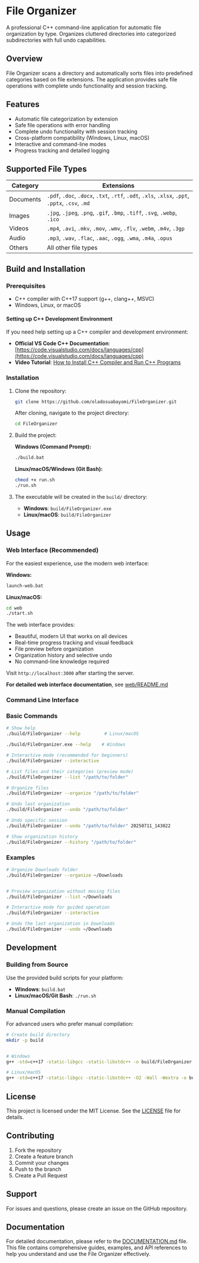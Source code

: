 # File Organizer

A professional C++ command-line application for automatic file organization by type. Organizes cluttered directories into categorized subdirectories with full undo capabilities.

## Overview

File Organizer scans a directory and automatically sorts files into predefined categories based on file extensions. The application provides safe file operations with complete undo functionality and session tracking.

## Features

-   Automatic file categorization by extension
-   Safe file operations with error handling
-   Complete undo functionality with session tracking
-   Cross-platform compatibility (Windows, Linux, macOS)
-   Interactive and command-line modes
-   Progress tracking and detailed logging

## Supported File Types

| Category  | Extensions                                                                                       |
| --------- | ------------------------------------------------------------------------------------------------ |
| Documents | `.pdf`, `.doc`, `.docx`, `.txt`, `.rtf`, `.odt`, `.xls`, `.xlsx`, `.ppt`, `.pptx`, `.csv`, `.md` |
| Images    | `.jpg`, `.jpeg`, `.png`, `.gif`, `.bmp`, `.tiff`, `.svg`, `.webp`, `.ico`                        |
| Videos    | `.mp4`, `.avi`, `.mkv`, `.mov`, `.wmv`, `.flv`, `.webm`, `.m4v`, `.3gp`                          |
| Audio     | `.mp3`, `.wav`, `.flac`, `.aac`, `.ogg`, `.wma`, `.m4a`, `.opus`                                 |
| Others    | All other file types                                                                             |

## Build and Installation

### Prerequisites

-   C++ compiler with C++17 support (g++, clang++, MSVC)
-   Windows, Linux, or macOS

#### Setting up C++ Development Environment

If you need help setting up a C++ compiler and development environment:

-   **Official VS Code C++ Documentation**: [https://code.visualstudio.com/docs/languages/cpp](https://code.visualstudio.com/docs/languages/cpp)
-   **Video Tutorial**: [How to Install C++ Compiler and Run C++ Programs](https://www.youtube.com/watch?v=DMWD7wfhgNY)

### Installation

1. Clone the repository:

    ```bash
    git clone https://github.com/oladosuabayomi/FileOrganizer.git

    ```

    After cloning, navigate to the project directory:

    ```bash
    cd FileOrganizer
    ```

2. Build the project:

    **Windows (Command Prompt):**

    ```cmd
    ./build.bat
    ```

    **Linux/macOS/Windows (Git Bash):**

    ```bash
    chmod +x run.sh
    ./run.sh
    ```

3. The executable will be created in the `build/` directory:
    - **Windows**: `build/FileOrganizer.exe`
    - **Linux/macOS**: `build/FileOrganizer`

## Usage

### Web Interface (Recommended)

For the easiest experience, use the modern web interface:

**Windows:**

```cmd
launch-web.bat
```

**Linux/macOS:**

```bash
cd web
./start.sh
```

The web interface provides:

-   Beautiful, modern UI that works on all devices
-   Real-time progress tracking and visual feedback
-   File preview before organization
-   Organization history and selective undo
-   No command-line knowledge required

Visit `http://localhost:3000` after starting the server.

**For detailed web interface documentation**, see [web/README.md](web/README.md)

### Command Line Interface

### Basic Commands

```bash
# Show help
./build/FileOrganizer --help         # Linux/macOS

./build/FileOrganizer.exe --help    # Windows
```

```bash
# Interactive mode (recommended for beginners)
./build/FileOrganizer --interactive

```

```bash
# List files and their categories (preview mode)
./build/FileOrganizer --list "/path/to/folder"
```

```bash
# Organize files
./build/FileOrganizer --organize "/path/to/folder"
```

```bash
# Undo last organization
./build/FileOrganizer --undo "/path/to/folder"
```

```bash
# Undo specific session
./build/FileOrganizer --undo "/path/to/folder" 20250711_143022
```

```bash
# Show organization history
./build/FileOrganizer --history "/path/to/folder"
```

### Examples

```bash
# Organize Downloads folder
./build/FileOrganizer --organize ~/Downloads
```

```bash

# Preview organization without moving files
./build/FileOrganizer --list ~/Downloads
```

```bash
# Interactive mode for guided operation
./build/FileOrganizer --interactive
```

```bash
# Undo the last organization in Downloads
./build/FileOrganizer --undo ~/Downloads
```

## Development

### Building from Source

Use the provided build scripts for your platform:

-   **Windows**: `build.bat`
-   **Linux/macOS/Git Bash**: `./run.sh`

### Manual Compilation

For advanced users who prefer manual compilation:

```bash
# Create build directory
mkdir -p build
```

```bash

# Windows
g++ -std=c++17 -static-libgcc -static-libstdc++ -o build/FileOrganizer.exe src/fileorganizer.cpp
```

```bash
# Linux/macOS
g++ -std=c++17 -static-libgcc -static-libstdc++ -O2 -Wall -Wextra -o build/FileOrganizer src/fileorganizer.cpp
```

## License

This project is licensed under the MIT License. See the [LICENSE](LICENSE) file for details.

## Contributing

1. Fork the repository
2. Create a feature branch
3. Commit your changes
4. Push to the branch
5. Create a Pull Request

## Support

For issues and questions, please create an issue on the GitHub repository.

<!-- reference the DOCUMENTATION.md file -->

## Documentation

For detailed documentation, please refer to the [DOCUMENTATION.md](DOCUMENTATION.md) file.
This file contains comprehensive guides, examples, and API references to help you understand and use the File Organizer effectively.
